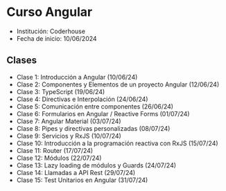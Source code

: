 # Curso Angular

- Institución: Coderhouse
- Fecha de inicio: 10/06/2024

## Clases

- Clase 1: Introducción a Angular (10/06/24)
- Clase 2: Componentes y Elementos de un proyecto Angular (12/06/24)
- Clase 3: TypeScript (19/06/24)
- Clase 4: Directivas e Interpolación (24/06/24)
- Clase 5: Comunicación entre componentes (26/06/24)
- Clase 6: Formularios en Angular / Reactive Forms (01/07/24)
- Clase 7: Angular Material (03/07/24)
- Clase 8: Pipes y directivas personalizadas (08/07/24)
- Clase 9: Servicios y RxJS (10/07/24)
- Clase 10: Introducción a la programación reactiva con RxJS (15/07/24)
- Clase 11: Router (17/07/24)
- Clase 12: Módulos (22/07/24)
- Clase 13: Lazy loading de módulos y Guards (24/07/24)
- Clase 14: Llamadas a API Rest (29/07/24)
- Clase 15: Test Unitarios en Angular (31/07/24)
